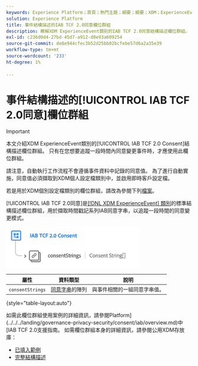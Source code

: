 ```yaml
---
keywords: Experience Platform；首頁；熱門主題；綱要；綱要；XDM；ExperienceEvent；欄位；綱要；綱要設計；欄位群組；欄位群組；iab；tcf；同意；
solution: Experience Platform
title: 事件結構描述的IAB TCF 2.0同意欄位群組
description: 瞭解XDM ExperienceEvent類別的IAB TCF 2.0同意結構描述欄位群組。
exl-id: c236d0d4-27bd-45d7-a912-d0e93a609254
source-git-commit: de8e944cfec3b52d25bb02bcfebe57d6a2a35e39
workflow-type: tm+mt
source-wordcount: '233'
ht-degree: 1%

---
```


# 事件結構描述的[!UICONTROL IAB TCF 2.0同意]欄位群組

>[!IMPORTANT]
>
>本文介紹XDM ExperienceEvent類別的[!UICONTROL IAB TCF 2.0 Consent]結構描述欄位群組。 只有在您想要追蹤一段時間內同意變更事件時，才應使用此欄位群組。
>
>請注意，自動執行工作流程不會遵循事件資料中記錄的同意值。 為了進行自動實施，同意值必須擷取到XDM個人設定檔類別中，並啟用即時客戶設定檔。
>
>若是用於XDM個別設定檔類別的欄位群組，請改為參閱下列[檔案](../profile/iab.md)。

[!UICONTROL IAB TCF 2.0同意]是[[!DNL XDM ExperienceEvent] 類別](../../classes/experienceevent.md)的標準結構描述欄位群組，用於擷取時間戳記系列IAB同意字串，以追蹤一段時間的同意變更模式。

![](../../images/field-groups/iab-event.png)

| 屬性 | 資料類型 | 說明 |
| --- | --- | --- |
| `consentStrings` | [同意字串](../../data-types/consent-string.md)的陣列 | 與事件相關的一組同意字串值。 |

{style="table-layout:auto"}

如需此欄位群組使用案例的詳細資訊，請參閱Platform](../../../landing/governance-privacy-security/consent/iab/overview.md)中[IAB TCF 2.0支援指南。 如需欄位群組本身的詳細資訊，請參閱公用XDM存放庫：

* [已填入範例](https://github.com/adobe/xdm/blob/master/components/fieldgroups/experience-event/experienceevent-privacy.example.1.json)
* [完整結構描述](https://github.com/adobe/xdm/blob/master/components/fieldgroups/experience-event/experienceevent-privacy.schema.json)

